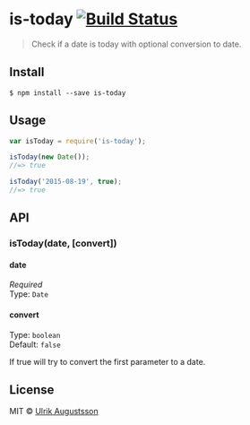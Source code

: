 # is-today [![Build Status](https://travis-ci.org/ulrikaugustsson/is-today.svg?branch=master)](https://travis-ci.org/ulrikaugustsson/is-today)

> Check if a date is today with optional conversion to date.


## Install

```
$ npm install --save is-today
```


## Usage

```js
var isToday = require('is-today');

isToday(new Date());
//=> true

isToday('2015-08-19', true);
//=> true
```


## API

### isToday(date, [convert])

#### date

*Required*  
Type: `Date`

#### convert

Type: `boolean`  
Default: `false`

If true will try to convert the first parameter to a date.


## License

MIT © [Ulrik Augustsson](http://google.com)
